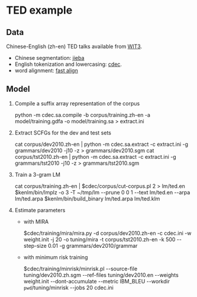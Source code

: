 # TED example

## Data

Chinese-English (zh-en) TED talks available from [WIT3](http://wit3.fbk.eu).


* Chinese segmentation: [jieba](https://pypi.python.org/pypi/jieba)
* English tokenization and lowercasing: [cdec](https://github.com/redpony/cdec/blob/master/corpus/tokenize-anything.sh).
* word alignment: [fast align](https://github.com/clab/fast_align)

## Model

1. Compile a suffix array representation of the corpus

    python -m cdec.sa.compile -b corpus/training.zh-en -a model/training.gdfa -o model/training.sa > extract.ini

2. Extract SCFGs for the dev and test sets

    cat corpus/dev2010.zh-en | python -m cdec.sa.extract -c extract.ini -g grammars/dev2010 -j10 -z > grammars/dev2010.sgm
    cat corpus/tst2010.zh-en | python -m cdec.sa.extract -c extract.ini -g grammars/tst2010 -j10 -z > grammars/tst2010.sgm

3. Train a 3-gram LM

    cat corpus/training.zh-en | $cdec/corpus/cut-corpus.pl 2 > lm/ted.en
    $kenlm/bin/lmplz -o 3 -T ~/tmp/lm --prune 0 0 1 --text lm/ted.en --arpa lm/ted.arpa
    $kenlm/bin/build_binary lm/ted.arpa lm/ted.klm

4. Estimate parameters 

    * with MIRA
        
        $cdec/training/mira/mira.py -d corpus/dev2010.zh-en -c cdec.ini  -w weight.init -j 20 -o tuning/mira -t corpus/tst2010.zh-en -k 500 --step-size 0.01 -g grammars/dev2010/grammar

    * with minimum risk training

        $cdec/training/minrisk/minrisk.pl  --source-file tuning/dev2010.zh.sgm --ref-files tuning/dev2010.en --weights weight.init --dont-accumulate --metric IBM_BLEU --workdir `pwd`/tuning/minrisk --jobs 20 cdec.ini
